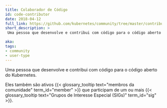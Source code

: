 ```yaml
---
title: Colaborador de Código
id: code-contributor
date: 2018-04-12
full_link: https://github.com/kubernetes/community/tree/master/contributors/devel
short_description: >
 Uma pessoa que desenvolve e contribui com código para o código aberto do Kubernetes.

aka: 
tags:
- community
- user-type
---
```

 Uma pessoa que desenvolve e contribui com código para o código aberto do Kubernetes.

<!--more--> 

Eles também são ativos {{< glossary_tooltip text="membros da comunidade" term_id="member" >}} que participam de um ou mais {{< glossary_tooltip text="Grupos de Interesse Especial (SIGs)" term_id="sig" >}}.
